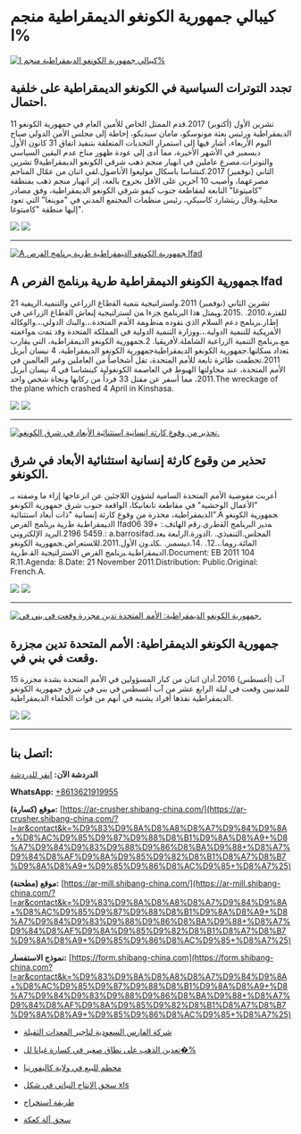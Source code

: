 # كيبالي جمهورية الكونغو الديمقراطية منجم ا%

<a href="https://swt.shibang-china.com/?l=ar&img&k=%D9%83%D9%8A%D8%A8%D8%A7%D9%84%D9%8A+%D8%AC%D9%85%D9%87%D9%88%D8%B1%D9%8A%D8%A9+%D8%A7%D9%84%D9%83%D9%88%D9%86%D8%BA%D9%88+%D8%A7%D9%84%D8%AF%D9%8A%D9%85%D9%82%D8%B1%D8%A7%D8%B7%D9%8A%D8%A9+%D9%85%D9%86%D8%AC%D9%85+%D8%A7%25" target="_blank">![كيبالي جمهورية الكونغو الديمقراطية منجم ا%](http://static.shibang-china.com/all-800x300/626.jpg)</a>

## تجدد التوترات السياسية في الكونغو الديمقراطية على خلفية احتمال.
11 تشرين الأول (أكتوبر) 2017.قدم الممثل الخاص للأمين العام في جمهورية الكونغو الديمقراطية ورئيس بعثة مونوسكو، مامان سيديكو، إحاطة إلى مجلس الأمن الدولي صباح اليوم الأربعاء، أشار فيها إلى استمرار التحديات المتعلقة بتنفيذ اتفاق 31 كانون الأول ديسمبر في الأشهر الأخيرة، مما أدى إلى عودة ظهور مناخ عدم اليقين السياسي والتوترات.مصرع عاملين في انهيار منجم ذهب شرقي الكونغو الديمقراطية9 تشرين الثاني (نوفمبر) 2017.كنشاسا باسكال موليغوا الأناضول.لقي اثنان من عمّال المناجم مصرعهما، وأصيب 10 آخرين على الأقل بجروح بالغة، إثر انهيار منجم ذهب بمنطقة &quot;كاميتوغا&quot; التابعة لمقاطعة جنوب كيفو شرقي الكونغو الديمقراطية، وفق مصادر محلية.وقال ريتشارد كاسيكي، رئيس منظمات المجتمع المدني في &quot;موينغا&quot; التي تعود إليها منطقة &quot;كاميتوغا&quot;.


<a href="https://whatsapp.shibangsoft.com/WhatsApp.php" target="_blank" title="WhatsApp">![](http://static.shibang-china.com/icon/whatsapp.png)</a> <a href="https://swt.shibang-china.com/?l=ar&icon&k=%D9%83%D9%8A%D8%A8%D8%A7%D9%84%D9%8A+%D8%AC%D9%85%D9%87%D9%88%D8%B1%D9%8A%D8%A9+%D8%A7%D9%84%D9%83%D9%88%D9%86%D8%BA%D9%88+%D8%A7%D9%84%D8%AF%D9%8A%D9%85%D9%82%D8%B1%D8%A7%D8%B7%D9%8A%D8%A9+%D9%85%D9%86%D8%AC%D9%85+%D8%A7%25" target="_blank">![](http://static.shibang-china.com/icon/chat-ar.png)</a>

---

<a href="https://swt.shibang-china.com/?l=ar&img&k=%D9%83%D9%8A%D8%A8%D8%A7%D9%84%D9%8A+%D8%AC%D9%85%D9%87%D9%88%D8%B1%D9%8A%D8%A9+%D8%A7%D9%84%D9%83%D9%88%D9%86%D8%BA%D9%88+%D8%A7%D9%84%D8%AF%D9%8A%D9%85%D9%82%D8%B1%D8%A7%D8%B7%D9%8A%D8%A9+%D9%85%D9%86%D8%AC%D9%85+%D8%A7%25" target="_blank">![A ﺠﻤﻬﻭﺭﻴﺔ ﺍﻟﻜﻭﻨﻐﻭ ﺍﻟﺩﻴﻤﻘﺭﺍﻁﻴﺔ ﻁﺭﻴﺔ ﺒﺭﻨﺎﻤﺞ ﺍﻟﻔﺭﺹ Ifad](http://static.shibang-china.com/all-800x300/652.jpg)</a>

## A ﺠﻤﻬﻭﺭﻴﺔ ﺍﻟﻜﻭﻨﻐﻭ ﺍﻟﺩﻴﻤﻘﺭﺍﻁﻴﺔ ﻁﺭﻴﺔ ﺒﺭﻨﺎﻤﺞ ﺍﻟﻔﺭﺹ Ifad
21 تشرين الثاني (نوفمبر) 2011.ﻭﺍﺴﺘﺭﺍﺘﻴﺠﻴﺔ ﺘﻨﻤﻴﺔ ﺍﻟﻘﻁﺎﻉ ﺍﻟﺯﺭﺍﻋﻲ ﻭﺍﻟﺘﻨﻤﻴﺔ.ﺍﻟﺭﻴﻔﻴﺔ ﻟﻠﻔﺘﺭﺓ.2010. .2015.ﻭﻴﻤﺜل ﻫﺫﺍ ﺍﻟﺒﺭﻨﺎﻤﺞ ﺠﺯﺀﺍ ﻤﻥ ﺍﺴﺘﺭﺍﺘﻴﺠﻴﺔ ﺇﻨﻌﺎﺵ ﺍﻟﻘﻁﺎﻉ ﺍﻟﺯﺭﺍﻋﻲ ﻓﻲ ﺇﻁﺎﺭ.ﺒﺭﻨﺎﻤﺞ ﺩﻋﻡ ﺍﻟﺴﻼﻡ ﺍﻟﺫﻱ ﺘﻘﻭﺩﻩ ﻤﻨﻅﻭﻤﺔ ﺍﻷﻤﻡ ﺍﻟﻤﺘﺤﺩﺓ.،.ﻭﺍﻟﺒﻨﻙ ﺍﻟﺩﻭﻟﻲ.،.ﻭﺍﻟﻭﻜﺎﻟﺔ ﺍﻷﻤﺭﻴﻜﻴﺔ ﻟﻠﺘﻨﻤﻴﺔ ﺍﻟﺩﻭﻟﻴﺔ.،.ﻭﻭﺯﺍﺭﺓ ﺍﻟﺘﻨﻤﻴﺔ ﺍﻟﺩﻭﻟﻴﺔ ﻓﻲ ﺍﻟﻤﻤﻠﻜﺔ ﺍﻟﻤﺘﺤﺩﺓ ﻭﻗﺩ ﺘﻤﺕ ﻤﻭﺍﺀﻤﺘﻪ ﻤﻊ.ﺒﺭﻨﺎﻤﺞ ﺍﻟﺘﻨﻤﻴﺔ ﺍﻟﺯﺭﺍﻋﻴﺔ ﺍﻟﺸﺎﻤﻠﺔ.ﻷﻓﺭﻴﻘﻴﺎ. 2.ﺠﻤﻬﻭﺭﻴﺔ ﺍﻟﻜﻭﻨﻐﻭ ﺍﻟﺩﻴﻤﻘﺭﺍﻁﻴﺔ، ﺍﻟﺘﻲ ﻴﻘﺎﺭﺏ ﺘﻌﺩﺍﺩ ﺴﻜﺎﻨﻬﺎ.جمهورية الكونغو الديمقراطيةجمهورية الكونغو الديمقراطية، 4 نيسان أبريل 2011.تحطمت طائرة تابعة للأمم المتحدة، تقل أشخاصاُ من العاملين وغير العالمين في الأمم المتحدة، عند محاولتها الهبوط في العاصمة الكونغولية كينشاسا في 4 نيسان أبريل 2011، مما أسفر عن مقتل 33 فرداُ من ركابها ونجاة شخص واحد.The wreckage of the plane which crashed 4 April in Kinshasa.


<a href="https://whatsapp.shibangsoft.com/WhatsApp.php" target="_blank" title="WhatsApp">![](http://static.shibang-china.com/icon/whatsapp.png)</a> <a href="https://swt.shibang-china.com/?l=ar&icon&k=%D9%83%D9%8A%D8%A8%D8%A7%D9%84%D9%8A+%D8%AC%D9%85%D9%87%D9%88%D8%B1%D9%8A%D8%A9+%D8%A7%D9%84%D9%83%D9%88%D9%86%D8%BA%D9%88+%D8%A7%D9%84%D8%AF%D9%8A%D9%85%D9%82%D8%B1%D8%A7%D8%B7%D9%8A%D8%A9+%D9%85%D9%86%D8%AC%D9%85+%D8%A7%25" target="_blank">![](http://static.shibang-china.com/icon/chat-ar.png)</a>

---

<a href="https://swt.shibang-china.com/?l=ar&img&k=%D9%83%D9%8A%D8%A8%D8%A7%D9%84%D9%8A+%D8%AC%D9%85%D9%87%D9%88%D8%B1%D9%8A%D8%A9+%D8%A7%D9%84%D9%83%D9%88%D9%86%D8%BA%D9%88+%D8%A7%D9%84%D8%AF%D9%8A%D9%85%D9%82%D8%B1%D8%A7%D8%B7%D9%8A%D8%A9+%D9%85%D9%86%D8%AC%D9%85+%D8%A7%25" target="_blank">![تحذير من وقوع كارثة إنسانية استثنائية الأبعاد في شرق الكونغو.](http://static.shibang-china.com/all-800x300/774.jpg)</a>

## تحذير من وقوع كارثة إنسانية استثنائية الأبعاد في شرق الكونغو.
أعربت مفوضية الأمم المتحدة السامية لشؤون اللاجئين عن انزعاجها إزاء ما وصفته بـ &quot;الأعمال الوحشية&quot; في مقاطعة تانغانيكا، الواقعة جنوب شرق جمهورية الكونغو الديمقراطية، محذرة من وقوع كارثة إنسانية &quot;ذات أبعاد استثنائية&quot;.A ﺠﻤﻬﻭﺭﻴﺔ ﺍﻟﻜﻭﻨﻐﻭ ﺍﻟﺩﻴﻤﻘﺭﺍﻁﻴﺔ ﻁﺭﻴﺔ ﺒﺭﻨﺎﻤﺞ ﺍﻟﻔﺭﺹ Ifadﻤﺩﻴﺭ ﺍﻟﺒﺭﻨﺎﻤﺞ ﺍﻟﻘﻁﺭﻱ.ﺭﻗﻡ ﺍﻟﻬﺎﺘﻑ.: +39 06 5459 2196.ﺍﻟﺒﺭﻴﺩ ﺍﻹﻟﻜﺘﺭﻭﻨﻲ.: a.barrosifad.ﺍﻟﻤﺠﻠﺱ.ﺍﻟﺘﻨﻔﻴﺫﻱ. .ﺍﻟﺩﻭﺭﺓ.ﺍﻟﺭﺍﺒﻌﺔ ﺒﻌﺩ ﺍﻟﻤﺎﺌﺔ.ﺭﻭﻤﺎ.،.12. .14.ﺩﻴﺴﻤﺒﺭ. .ﻜﺎﻨ.ﻭﻥ ﺍﻷﻭل.2011.ﻟﻼﺴﺘﻌﺭﺍﺽ.ﺠﻤﻬﻭﺭﻴﺔ ﺍﻟﻜﻭﻨﻐﻭ ﺍﻟﺩﻴﻤﻘﺭﺍﻁﻴﺔ.ﺒﺭﻨﺎﻤﺞ ﺍﻟﻔﺭﺹ ﺍﻻﺴﺘﺭﺍﺘﻴﺠﻴﺔ ﺍﻟﻘ.ﻁﺭﻴﺔ.Document: EB 2011 104 R.11.Agenda: 8.Date: 21 November 2011.Distribution: Public.Original: French.A.


<a href="https://whatsapp.shibangsoft.com/WhatsApp.php" target="_blank" title="WhatsApp">![](http://static.shibang-china.com/icon/whatsapp.png)</a> <a href="https://swt.shibang-china.com/?l=ar&icon&k=%D9%83%D9%8A%D8%A8%D8%A7%D9%84%D9%8A+%D8%AC%D9%85%D9%87%D9%88%D8%B1%D9%8A%D8%A9+%D8%A7%D9%84%D9%83%D9%88%D9%86%D8%BA%D9%88+%D8%A7%D9%84%D8%AF%D9%8A%D9%85%D9%82%D8%B1%D8%A7%D8%B7%D9%8A%D8%A9+%D9%85%D9%86%D8%AC%D9%85+%D8%A7%25" target="_blank">![](http://static.shibang-china.com/icon/chat-ar.png)</a>

---

<a href="https://swt.shibang-china.com/?l=ar&img&k=%D9%83%D9%8A%D8%A8%D8%A7%D9%84%D9%8A+%D8%AC%D9%85%D9%87%D9%88%D8%B1%D9%8A%D8%A9+%D8%A7%D9%84%D9%83%D9%88%D9%86%D8%BA%D9%88+%D8%A7%D9%84%D8%AF%D9%8A%D9%85%D9%82%D8%B1%D8%A7%D8%B7%D9%8A%D8%A9+%D9%85%D9%86%D8%AC%D9%85+%D8%A7%25" target="_blank">![جمهورية الكونغو الديمقراطية: الأمم المتحدة تدين مجزرة وقعت في بني في.](http://static.shibang-china.com/all-800x300/674.jpg)</a>

## جمهورية الكونغو الديمقراطية: الأمم المتحدة تدين مجزرة وقعت في بني في.
15 آب (أغسطس) 2016.أدان اثنان من كبار المسؤولين في الأمم المتحدة بشدة مجزرة للمدنيين وقعت في ليلة الرابع عشر من آب أغسطس في بني في شرق جمهورية الكونغو الديمقراطية نفذها أفراد يشتبه في أنهم من قوات الحلفاء الديمقراطية.

<a href="https://whatsapp.shibangsoft.com/WhatsApp.php" target="_blank" title="WhatsApp">![](http://static.shibang-china.com/icon/whatsapp.png)</a> <a href="https://swt.shibang-china.com/?l=ar&icon&k=%D9%83%D9%8A%D8%A8%D8%A7%D9%84%D9%8A+%D8%AC%D9%85%D9%87%D9%88%D8%B1%D9%8A%D8%A9+%D8%A7%D9%84%D9%83%D9%88%D9%86%D8%BA%D9%88+%D8%A7%D9%84%D8%AF%D9%8A%D9%85%D9%82%D8%B1%D8%A7%D8%B7%D9%8A%D8%A9+%D9%85%D9%86%D8%AC%D9%85+%D8%A7%25" target="_blank">![](http://static.shibang-china.com/icon/chat-ar.png)</a>

---
## اتصل بنا:

**الدردشة الآن:** [انقر للدردشة](https://swt.shibang-china.com?l=ar&contact&k=%D9%83%D9%8A%D8%A8%D8%A7%D9%84%D9%8A+%D8%AC%D9%85%D9%87%D9%88%D8%B1%D9%8A%D8%A9+%D8%A7%D9%84%D9%83%D9%88%D9%86%D8%BA%D9%88+%D8%A7%D9%84%D8%AF%D9%8A%D9%85%D9%82%D8%B1%D8%A7%D8%B7%D9%8A%D8%A9+%D9%85%D9%86%D8%AC%D9%85+%D8%A7%25)

**WhatsApp:**  [+8613621919955](https://whatsapp.shibangsoft.com/WhatsApp.php)

**موقع (كسارة):** [https://ar-crusher.shibang-china.com/](https://ar-crusher.shibang-china.com/?l=ar&contact&k=%D9%83%D9%8A%D8%A8%D8%A7%D9%84%D9%8A+%D8%AC%D9%85%D9%87%D9%88%D8%B1%D9%8A%D8%A9+%D8%A7%D9%84%D9%83%D9%88%D9%86%D8%BA%D9%88+%D8%A7%D9%84%D8%AF%D9%8A%D9%85%D9%82%D8%B1%D8%A7%D8%B7%D9%8A%D8%A9+%D9%85%D9%86%D8%AC%D9%85+%D8%A7%25)

**موقع (مطحنة):** [https://ar-mill.shibang-china.com/](https://ar-mill.shibang-china.com/?l=ar&contact&k=%D9%83%D9%8A%D8%A8%D8%A7%D9%84%D9%8A+%D8%AC%D9%85%D9%87%D9%88%D8%B1%D9%8A%D8%A9+%D8%A7%D9%84%D9%83%D9%88%D9%86%D8%BA%D9%88+%D8%A7%D9%84%D8%AF%D9%8A%D9%85%D9%82%D8%B1%D8%A7%D8%B7%D9%8A%D8%A9+%D9%85%D9%86%D8%AC%D9%85+%D8%A7%25)

**نموذج الاستفسار:** [https://form.shibang-china.com](https://form.shibang-china.com?l=ar&contact&k=%D9%83%D9%8A%D8%A8%D8%A7%D9%84%D9%8A+%D8%AC%D9%85%D9%87%D9%88%D8%B1%D9%8A%D8%A9+%D8%A7%D9%84%D9%83%D9%88%D9%86%D8%BA%D9%88+%D8%A7%D9%84%D8%AF%D9%8A%D9%85%D9%82%D8%B1%D8%A7%D8%B7%D9%8A%D8%A9+%D9%85%D9%86%D8%AC%D9%85+%D8%A7%25)

* [شركة الفارس السعودية لتاجير المعدات الثقيلة](../21/%D8%B4%D8%B1%D9%83%D8%A9%20%D8%A7%D9%84%D9%81%D8%A7%D8%B1%D8%B3%20%D8%A7%D9%84%D8%B3%D8%B9%D9%88%D8%AF%D9%8A%D8%A9%20%D9%84%D8%AA%D8%A7%D8%AC%D9%8A%D8%B1%20%D8%A7%D9%84%D9%85%D8%B9%D8%AF%D8%A7%D8%AA%20%D8%A7%D9%84%D8%AB%D9%82%D9%8A%D9%84%D8%A9.md)

* [تعدين الذهب على نطاق صغير في كسارة غيانا لل�%](../24/%D8%AA%D8%B9%D8%AF%D9%8A%D9%86%20%D8%A7%D9%84%D8%B0%D9%87%D8%A8%20%D8%B9%D9%84%D9%89%20%D9%86%D8%B7%D8%A7%D9%82%20%D8%B5%D8%BA%D9%8A%D8%B1%20%D9%81%D9%8A%20%D9%83%D8%B3%D8%A7%D8%B1%D8%A9%20%D8%BA%D9%8A%D8%A7%D9%86%D8%A7%20%D9%84%D9%84%EF%BF%BD%25.md)

* [محطم للبيع في ولاية كاليفورنيا](../23/%D9%85%D8%AD%D8%B7%D9%85%20%D9%84%D9%84%D8%A8%D9%8A%D8%B9%20%D9%81%D9%8A%20%D9%88%D9%84%D8%A7%D9%8A%D8%A9%20%D9%83%D8%A7%D9%84%D9%8A%D9%81%D9%88%D8%B1%D9%86%D9%8A%D8%A7.md)

* [سحق الإنتاج النباتي في شكل xls](../25/%D8%B3%D8%AD%D9%82%20%D8%A7%D9%84%D8%A5%D9%86%D8%AA%D8%A7%D8%AC%20%D8%A7%D9%84%D9%86%D8%A8%D8%A7%D8%AA%D9%8A%20%D9%81%D9%8A%20%D8%B4%D9%83%D9%84%20xls.md)

* [طريقة استخراج](../22/%D8%B7%D8%B1%D9%8A%D9%82%D8%A9%20%D8%A7%D8%B3%D8%AA%D8%AE%D8%B1%D8%A7%D8%AC.md)

* [سحق آلة كعكة](../24/%D8%B3%D8%AD%D9%82%20%D8%A2%D9%84%D8%A9%20%D9%83%D8%B9%D9%83%D8%A9.md)